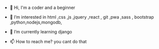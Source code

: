 - 👋 Hi, I'm a coder and a beginner
- 👀 I’m interested in html ,css ,js ,jquery ,react , git ,pwa ,sass , bootstrap ,python,nodejs,mongodb,
- 🌱 I’m currently learning django
  
- 📫 How to reach me? you cant do that

<!---
thegoatsigma/thegoatsigma is a ✨ special ✨ repository because its `README.md` (this file) appears on your GitHub profile.
You can click the Preview link to take a look at your changes.
--->
